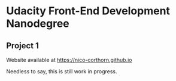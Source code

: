 # Udacity Front-End Development Nanodegree 

## Project 1

Website available at
https://nico-corthorn.github.io

Needless to say, this is still work in progress.
